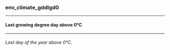 ### env_climate_gddlgd0



------
#### Last growing degree day above 0°C



------
###### Last day of the year above 0°C.